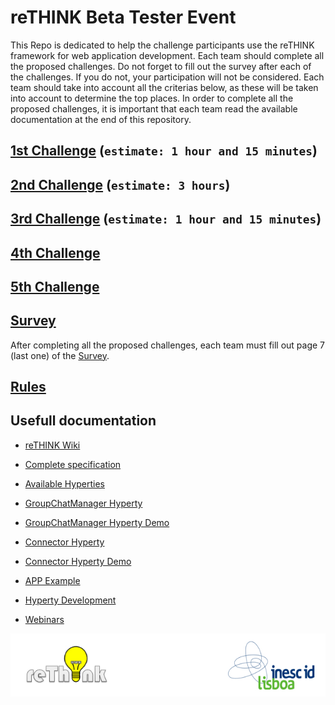 # reTHINK Beta Tester Event

This Repo is dedicated to help the challenge participants use the reTHINK framework for web application development. Each team should complete all the proposed challenges. Do not forget to fill out the survey after each of the challenges. If you do not, your participation will not be considered. Each team should take into account all the criterias below, as these will be taken into account to determine the top places. In order to complete all the proposed challenges, it is important that each team read the available documentation at the end of this repository.

## [1st Challenge](./1st_Challenge.md) (`estimate: 1 hour and 15 minutes`)


## [2nd Challenge](./2nd_Challenge.md) (`estimate: 3 hours`)


## [3rd Challenge](./3rd_Challenge.md) (`estimate: 1 hour and 15 minutes`)

## [4th Challenge](./4th_Challenge.md) 

## [5th Challenge](./5th_Challenge.md)

## [Survey](https://docs.google.com/forms/d/e/1FAIpQLSeFt56Ura0zkTqg_VX9od_jBZtE3-2mt_urTFvxsoRuQ3uJRw/viewform)

After completing all the proposed challenges, each team must fill out page 7 (last one) of the [Survey](https://docs.google.com/forms/d/e/1FAIpQLSeFt56Ura0zkTqg_VX9od_jBZtE3-2mt_urTFvxsoRuQ3uJRw/viewform).

## [Rules](./rules.md)


## Usefull documentation

* [reTHINK Wiki](https://github.com/reTHINK-project/startup/wiki)

* [Complete specification](https://github.com/reTHINK-project/specs)

* [Available Hyperties](https://github.com/reTHINK-project/dev-hyperty/tree/betatester/docs)

* [GroupChatManager Hyperty](https://github.com/reTHINK-project/dev-hyperty/tree/betatester/docs/group-chat-manager)

* [GroupChatManager Hyperty Demo](https://github.com/reTHINK-project/dev-hyperty/blob/betatester/examples/group-chat-manager/demo.js)

* [Connector Hyperty](https://github.com/reTHINK-project/dev-hyperty/tree/betatester/docs/connector)

* [Connector Hyperty Demo](https://github.com/reTHINK-project/dev-hyperty/blob/betatester/examples/connector/demo.js)

* [APP Example](https://github.com/reTHINK-project/dev-app/tree/develop)

* [Hyperty Development](https://github.com/reTHINK-project/dev-hyperty-toolkit/wiki/First-Hyperty-Development)

* [Webinars](https://www.youtube.com/channel/UC4xTKj2ZvhUyJosA_fLeAhg)


![Supporters](./Figures/Supporters.jpg)
